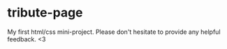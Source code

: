 # tribute-page
My first html/css mini-project. Please don't hesitate to provide any helpful feedback. <3
